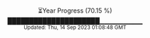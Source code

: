 <p align="center">
⏳Year Progress (70.15 %) <br>
█████████████████████▁▁▁▁▁▁▁▁▁ <br>
<sub>Updated: Thu, 14 Sep 2023 01:08:48 GMT</sub>
</p>


